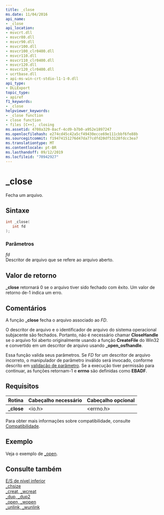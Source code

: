 ```yaml
---
title: _close
ms.date: 11/04/2016
api_name:
- _close
api_location:
- msvcrt.dll
- msvcr80.dll
- msvcr90.dll
- msvcr100.dll
- msvcr100_clr0400.dll
- msvcr110.dll
- msvcr110_clr0400.dll
- msvcr120.dll
- msvcr120_clr0400.dll
- ucrtbase.dll
- api-ms-win-crt-stdio-l1-1-0.dll
api_type:
- DLLExport
topic_type:
- apiref
f1_keywords:
- _close
helpviewer_keywords:
- _close function
- close function
- files [C++], closing
ms.assetid: 4708a329-8acf-4cd9-b7b0-a952e1897247
ms.openlocfilehash: e274cd45c42a5cf49430ecce69e111cbbf6fe88b
ms.sourcegitcommit: f19474151276d47da77cdfd20df53128fdcc3ea7
ms.translationtype: MT
ms.contentlocale: pt-BR
ms.lasthandoff: 09/12/2019
ms.locfileid: "70942927"
---
```

# <a name="_close"></a>_close

Fecha um arquivo.

## <a name="syntax"></a>Sintaxe

```C
int _close(
   int fd
);
```

### <a name="parameters"></a>Parâmetros

*fd*<br/>
Descritor de arquivo que se refere ao arquivo aberto.

## <a name="return-value"></a>Valor de retorno

**_close** retornará 0 se o arquivo tiver sido fechado com êxito. Um valor de retorno de-1 indica um erro.

## <a name="remarks"></a>Comentários

A função **_close** fecha o arquivo associado ao *FD*.

O descritor de arquivo e o identificador de arquivo do sistema operacional subjacente são fechados. Portanto, não é necessário chamar **CloseHandle** se o arquivo foi aberto originalmente usando a função **CreateFile** do Win32 e convertido em um descritor de arquivo usando **_open_osfhandle**.

Essa função valida seus parâmetros. Se *FD* for um descritor de arquivo incorreto, o manipulador de parâmetro inválido será invocado, conforme descrito em [validação de parâmetro](../../c-runtime-library/parameter-validation.md). Se a execução tiver permissão para continuar, as funções retornam-1 e **errno** são definidas como **EBADF**.

## <a name="requirements"></a>Requisitos

|Rotina|Cabeçalho necessário|Cabeçalho opcional|
|-------------|---------------------|---------------------|
|**_close**|\<io.h>|\<errno.h>|

Para obter mais informações sobre compatibilidade, consulte [Compatibilidade](../../c-runtime-library/compatibility.md).

## <a name="example"></a>Exemplo

Veja o exemplo de [_open](open-wopen.md).

## <a name="see-also"></a>Consulte também

[E/S de nível inferior](../../c-runtime-library/low-level-i-o.md)<br/>
[_chsize](chsize.md)<br/>
[_creat, _wcreat](creat-wcreat.md)<br/>
[_dup, _dup2](dup-dup2.md)<br/>
[_open, _wopen](open-wopen.md)<br/>
[_unlink, _wunlink](unlink-wunlink.md)<br/>
